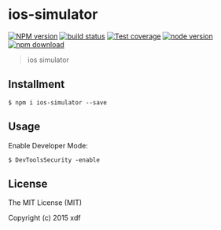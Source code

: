# ios-simulator

[![NPM version][npm-image]][npm-url]
[![build status][travis-image]][travis-url]
[![Test coverage][coveralls-image]][coveralls-url]
[![node version][node-image]][node-url]
[![npm download][download-image]][download-url]

[npm-image]: https://img.shields.io/npm/v/ios-simulator.svg?style=flat-square
[npm-url]: https://npmjs.org/package/ios-simulator
[travis-image]: https://img.shields.io/travis/xudafeng/ios-simulator.svg?style=flat-square
[travis-url]: https://travis-ci.org/xudafeng/ios-simulator
[coveralls-image]: https://img.shields.io/coveralls/xudafeng/ios-simulator.svg?style=flat-square
[coveralls-url]: https://coveralls.io/r/xudafeng/ios-simulator?branch=master
[node-image]: https://img.shields.io/badge/node.js-%3E=_0.10-green.svg?style=flat-square
[node-url]: http://nodejs.org/download/
[download-image]: https://img.shields.io/npm/dm/ios-simulator.svg?style=flat-square
[download-url]: https://npmjs.org/package/ios-simulator

> ios simulator

## Installment

```shell
$ npm i ios-simulator --save
```

## Usage

Enable Developer Mode:

```shell
$ DevToolsSecurity -enable
```

## License

The MIT License (MIT)

Copyright (c) 2015 xdf
